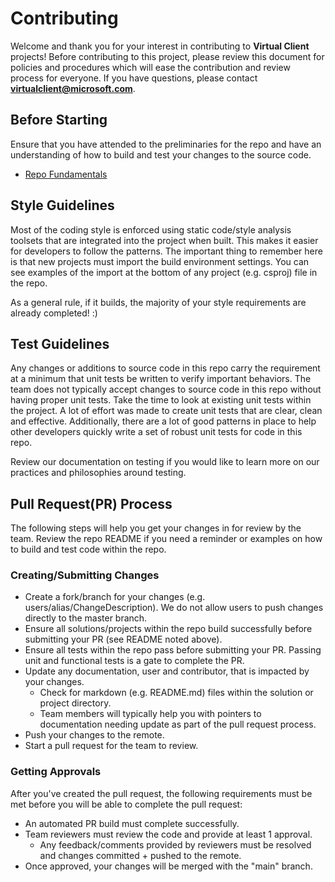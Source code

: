 # Contributing

Welcome and thank you for your interest in contributing to **Virtual Client** projects! Before contributing to this project, please 
review this document for policies and procedures which will ease the contribution and review process for everyone. 
If you have questions, please contact **virtualclient@microsoft.com**.

## Before Starting
Ensure that you have attended to the preliminaries for the repo and have an understanding of how to build and test your
changes to the source code.

* [Repo Fundamentals](README.md)

## Style Guidelines
Most of the coding style is enforced using static code/style analysis toolsets that are integrated into the project when built.
This makes it easier for developers to follow the patterns. The important thing to remember here is that new projects must import
the build environment settings. You can see examples of the import at the bottom of any project (e.g. csproj) file in the
repo.

As a general rule, if it builds, the majority of your style requirements are already completed! :)

## Test Guidelines
Any changes or additions to source code in this repo carry the requirement at a minimum that unit tests be written to verify
important behaviors. The team does not typically accept changes to source code in this repo without having proper unit tests.
Take the time to look at existing unit tests within the project. A lot of effort was made to create unit tests that are clear,
clean and effective. Additionally, there are a lot of good patterns in place to help other developers quickly write a set of 
robust unit tests for code in this repo.

Review our documentation on testing if you would like to learn more on our practices and philosophies around testing.

## Pull Request(PR) Process
The following steps will help you get your changes in for review by the team. Review the repo README if you need a reminder
or examples on how to build and test code within the repo.

### Creating/Submitting Changes
* Create a fork/branch for your changes (e.g. users/alias/ChangeDescription). We do not allow users to push changes directly to the master branch.
* Ensure all solutions/projects within the repo build successfully before submitting your PR (see README noted above).
* Ensure all tests within the repo pass before submitting your PR. Passing unit and functional tests is a gate to complete the PR.
* Update any documentation, user and contributor, that is impacted by your changes.
  * Check for markdown (e.g. README.md) files within the solution or project directory.
  * Team members will typically help you with pointers to documentation needing update as part of the pull request process.
* Push your changes to the remote.
* Start a pull request for the team to review.

### Getting Approvals
After you've created the pull request, the following requirements must be met before you will be able to complete the pull request:
* An automated PR build must complete successfully.
* Team reviewers must review the code and provide at least 1 approval.
  * Any feedback/comments provided by reviewers must be resolved and changes committed + pushed to the remote.
* Once approved, your changes will be merged with the "main" branch.

